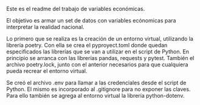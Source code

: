 Este es el readme del trabajo de variables económicas.

El objetivo es armar un set de datos con variables ecónomicas para interpretar la realidad nacional.

Lo primero que se realiza es la creación de un entorno virtual, utilizando la librería poetry. Con ella se crea el pyproyect.toml donde quedan especificados las librerías que se van a utilizar en el script de Python.
En principio se arranca con las librerías pandas, requests y pytest. También el archivo poetry.lock, junto con el anterior necesarios para que cualquiera pueda recrear el entorno virtual.

Se creó el archivo .env para llamar a las credenciales desde el script de Python. El mismo es incorporado al .gitignore para no exponer las claves. Para ello también se agrega al entorno virtual la librería python-dotenv.

